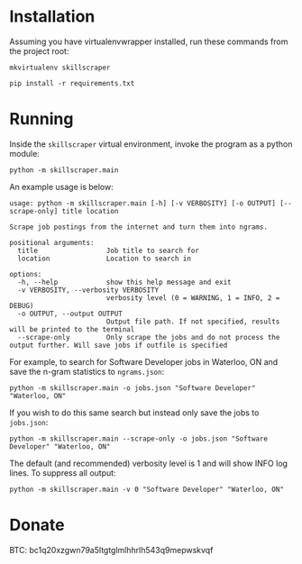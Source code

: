 # Installation
Assuming you have virtualenvwrapper installed, run these commands from the project root:

`mkvirtualenv skillscraper`

`pip install -r requirements.txt`

# Running
Inside the `skillscraper` virtual environment, invoke the program as a python module:

`python -m skillscraper.main`

An example usage is below:

```
usage: python -m skillscraper.main [-h] [-v VERBOSITY] [-o OUTPUT] [--scrape-only] title location

Scrape job postings from the internet and turn them into ngrams.

positional arguments:
  title                 Job title to search for
  location              Location to search in

options:
  -h, --help            show this help message and exit
  -v VERBOSITY, --verbosity VERBOSITY
                        verbosity level (0 = WARNING, 1 = INFO, 2 = DEBUG)
  -o OUTPUT, --output OUTPUT
                        Output file path. If not specified, results will be printed to the terminal
  --scrape-only         Only scrape the jobs and do not process the output further. Will save jobs if outfile is specified
```

For example, to search for Software Developer jobs in Waterloo, ON and save the n-gram statistics to `ngrams.json`:

`python -m skillscraper.main -o jobs.json "Software Developer" "Waterloo, ON"`

If you wish to do this same search but instead only save the jobs to `jobs.json`:

`python -m skillscraper.main --scrape-only -o jobs.json "Software Developer" "Waterloo, ON"`

The default (and recommended) verbosity level is 1 and will show INFO log lines. 
To suppress all output:

`python -m skillscraper.main -v 0 "Software Developer" "Waterloo, ON"`

# Donate
BTC: bc1q20xzgwn79a5ltgtglmlhhrlh543q9mepwskvqf